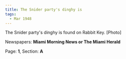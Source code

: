 ```yaml
---  
title: The Snider party's dinghy is  
tags:  
  - Mar 1948  
---  
```

  
The Snider party's dinghy is found on Rabbit Key. [Photo]  
  
Newspapers: **Miami Morning News or The Miami Herald**  
  
Page: **1**, Section: **A** 
